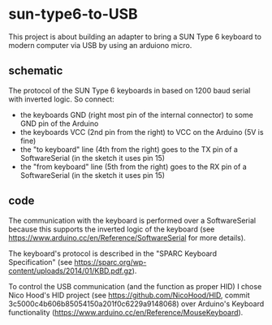 # sun-type6-to-USB
This project is about building an adapter to bring a SUN Type 6 keyboard to modern computer via USB by using an arduiono micro.

## schematic

The protocol of the SUN Type 6 keyboards in based on 1200 baud serial with inverted logic. So connect:
 * the keyboards GND (right most pin of the internal connector) to some GND pin of the Arduino
 * the keyboards VCC (2nd pin from the right) to VCC on the Arduino (5V is fine)
 * the "to keyboard" line (4th from the right) goes to the TX pin of a SoftwareSerial (in the sketch it uses pin 15)
 * the "from keyboard" line (5th from the right) goes to the RX pin of a SoftwareSerial (in the sketch it uses pin 15)
 
## code 

The communication with the keyboard is performed over a SoftwareSerial because this supports the inverted logic of the keyboard (see https://www.arduino.cc/en/Reference/SoftwareSerial for more details). 

The keyboard's protocol is described in the "SPARC Keyboard Specification" (see https://sparc.org/wp-content/uploads/2014/01/KBD.pdf.gz).

To control the USB communication (and the function as proper HID) I chose Nico Hood's HID project (see https://github.com/NicoHood/HID, commit 3c5000c4b606b85054150a201f0c6229a9148068) over Arduino's Keyboard functionality (https://www.arduino.cc/en/Reference/MouseKeyboard).

